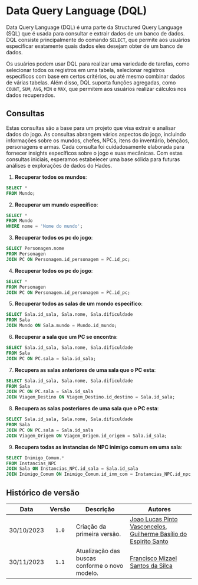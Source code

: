 # Data Query Language (DQL)

Data Query Language (DQL) é uma parte da Structured Query Language (SQL) que é usada para consultar e extrair dados de um banco de dados. DQL consiste principalmente do comando `SELECT`, que permite aos usuários especificar exatamente quais dados eles desejam obter de um banco de dados. 

Os usuários podem usar DQL para realizar uma variedade de tarefas, como selecionar todos os registros em uma tabela, selecionar registros específicos com base em certos critérios, ou até mesmo combinar dados de várias tabelas. Além disso, DQL suporta funções agregadas, como `COUNT`, `SUM`, `AVG`, `MIN` e `MAX`, que permitem aos usuários realizar cálculos nos dados recuperados.


## Consultas

Estas consultas são a base para um projeto que visa extrair e analisar dados do jogo. As consultas abrangem vários aspectos do jogo, incluindo informações sobre os mundos, chefes, NPCs, itens do inventário, bênçãos, personagens e armas. Cada consulta foi cuidadosamente elaborada para fornecer insights específicos sobre o jogo e suas mecânicas. Com estas consultas iniciais, esperamos estabelecer uma base sólida para futuras análises e explorações de dados do Hades.

1) **Recuperar todos os mundos**:
```sql
SELECT *
FROM Mundo;
```
2) **Recuperar um mundo específico**:
```sql
SELECT *
FROM Mundo
WHERE nome = 'Nome do mundo'; 
```
3) **Recuperar todos os pc do jogo**:
```sql
SELECT Personagen.nome
FROM Personagen 
JOIN PC ON Personagem.id_personagem = PC.id_pc;
```
4) **Recuperar todos os pc do jogo**:
```sql
SELECT *
FROM Personagen
JOIN PC ON Personagem.id_personagem = PC.id_pc;
```
5) **Recuperar todos as salas de um mondo especifico**:
```sql
SELECT Sala.id_sala, Sala.nome, Sala.dificuldade
FROM Sala 
JOIN Mundo ON Sala.mundo = Mundo.id_mundo;
```
6) **Recuperar a sala que um PC se encontra**:
```sql
SELECT Sala.id_sala, Sala.nome, Sala.dificuldade
FROM Sala
JOIN PC ON PC.sala = Sala.id_sala;
```
7) **Recupera as salas anteriores de uma sala que o PC esta**:
```sql
SELECT Sala.id_sala, Sala.nome, Sala.dificuldade
FROM Sala
JOIN PC ON PC.sala = Sala.id_sala
JOIN Viagem_Destino ON Viagem_Destino.id_destino = Sala.id_sala;
```
8) **Recupera as salas posteriores de uma sala que o PC esta**:
```sql
SELECT Sala.id_sala, Sala.nome, Sala.dificuldade
FROM Sala
JOIN PC ON PC.sala = Sala.id_sala
JOIN Viagem_Origem ON Viagem_Origem.id_origem = Sala.id_sala;
```
9) **Recupera todas as instancias de NPC inimigo comum em uma sala**:
```sql
SELECT Inimigo_Comum.*
FROM Instancias_NPC
JOIN Sala ON Instancias_NPC.id_sala = Sala.id_sala
JOIN Inimigo_Comum ON Inimigo_Comum.id_inm_com = Instancias_NPC.id_npc;
```
## Histórico de versão 

|    Data    | Versão | Descrição                   | Autores                                                      |
| :--------: | :----: | --------------------------- | ------------------------------------------------------------ |
| 30/10/2023 | `1.0`  | Criação da primeira versão. | [Joao Lucas Pinto Vasconcelos](https://github.com/HacKairos), [Guilherme Basílio do Espirito Santo](https://github.com/GuilhermeBES) |
| 30/11/2023 | `1.1`  | Atualização das buscas conforme o novo modelo. | [Francisco Mizael Santos da Silca](https://github.com/frmiza) |
